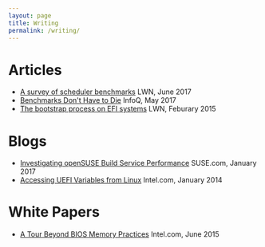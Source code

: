 ```yaml
---
layout: page
title: Writing
permalink: /writing/
---
```


# Articles <a name="articles"></a> #
 - [A survey of scheduler benchmarks](https://lwn.net/SubscriberLink/725238/904b69ce929e5758/) LWN, June 2017
 - [Benchmarks Don't Have to Die](https://www.infoq.com/articles/traditional-benchmark-lifespan) InfoQ, May 2017
 - [The bootstrap process on EFI systems](https://lwn.net/Articles/632528/) LWN, Feburary 2015

# Blogs <a name="blogs"></a> #
 - [Investigating openSUSE Build Service Performance](https://www.suse.com/communities/blog/investigating-opensuse-build-service-performance/) SUSE.com, January 2017
 - [Accessing UEFI Variables from Linux](http://firmware.intel.com/blog/accessing-uefi-variables-linux) Intel.com, January 2014

# White Papers <a name="whitepapers"></a> #
 - [A Tour Beyond BIOS Memory Practices](https://firmware.intel.com/sites/default/files/resources/A_Tour_Beyond_BIOS_Memory_Practices_with_UEFI.pdf) Intel.com, June 2015
